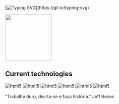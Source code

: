 [![Typing SVG](https://readme-typing-svg.demolab.com/?lines=Hello+World!!;Welcome!)](https://git.io/typing-svg)

<a href="https://github.com/anuraghazra/github-readme-stats">
  <img height=150 align="center" src="https://github-readme-stats.vercel.app/api?username=widneyl&show_icons=true&theme=radical&hide=contribs"/>
</a>
<br>
 
 ## Current technologies 
 
<div style="display: inline_block">
<img aling="center" alt="html5" src="https://img.shields.io/badge/Java-ED8B00?style=for-the-badge&logo=openjdk&logoColor=white" />
<img aling="center" alt="html5" src="https://img.shields.io/badge/MySQL-00000F?style=for-the-badge&logo=mysql&logoColor=white" />
<img aling="center" alt="html5" src="https://img.shields.io/badge/JavaScript-F7DF1E?style=for-the-badge&logo=javascript&logoColor=black" />
<img aling="center" alt="html5" src="https://img.shields.io/badge/Spring-6DB33F?style=for-the-badge&logo=spring&logoColor=white" />
<img aling="center" alt="html5" src="https://img.shields.io/badge/HTML5-E34F26?style=for-the-badge&logo=html5&logoColor=white"/>
<img aling="center" alt="html5" src="https://img.shields.io/badge/CSS3-1572B6?style=for-the-badge&logo=css3&logoColor=white"/>
</div><br>
"Trabalhe duro, divirta-se e faça história." Jeff Bezos


